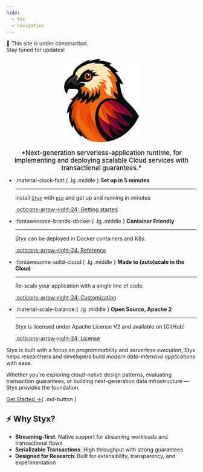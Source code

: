 ```yaml
---
hide:
  - toc
  - navigation
---
```


<div class="under-construction">
  🚧 This site is under construction.<br>Stay tuned for updates!
</div>
<p align="center">
  <a href="index.md">
    <img src="/assets/styx-logo.webp" alt="Styx Logo" width="200" />
  </a>
</p>

<div style="text-align: center; font-size: 120%; font-weight: 500; font-color: blue" markdown>
*Next-generation serverless-application runtime, for implementing and deploying scalable Cloud services with transactional guarantees.*
</div>

<div class="grid cards" markdown>

- :material-clock-fast:{ .lg .middle } __Set up in 5 minutes__

    ---

    Install [`Styx`](#) with [`pip`](#) and get up
    and running in minutes

    [:octicons-arrow-right-24: Getting started](#)

- :fontawesome-brands-docker:{ .lg .middle } __Container Friendly__

    ---

    Styx can be deployed in Docker containers and K8s.

    [:octicons-arrow-right-24: Reference](#)

- :fontawesome-solid-cloud:{ .lg .middle } __Made to (auto)scale in the Cloud__

    ---

    Re-scale your application with a single line of code.

    [:octicons-arrow-right-24: Customization](#)

- :material-scale-balance:{ .lg .middle } __Open Source, Apache 2__

    ---

    Styx is licensed under Apache License V2 and available on [GitHub]

    [:octicons-arrow-right-24: License](#)

</div>

Styx is built with a focus on *programmability* and *serverless execution*, Styx helps researchers and developers build *modern data-intensive applications* with ease.

Whether you're exploring cloud-native design patterns, evaluating transaction guarantees, or building next-generation data infrastructure — Styx provides the foundation.

[Get Started →](styx-docs/quickstart.md){ .md-button }

## ⚡️ Why Styx?

- **Streaming-first**: Native support for streaming workloads and transactional flows
- **Serializable Transactions**: High throughput with strong guarantees
- **Designed for Research**: Built for extensibility, transparency, and experimentation
